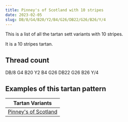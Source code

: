 ```yaml
---
title: Pinney's of Scotland with 10 stripes
date: 2023-02-05
slug: DB/8/G4/B20/Y2/B4/G26/DB22/G26/B26/Y/4
---
```

This is a list of all the tartan sett variants with 10 stripes.

It is a 10 stripes tartan.


## Thread count
DB/8 G4 B20 Y2 B4 G26 DB22 G26 B26 Y/4

## Examples of this tartan pattern

| Tartan Variants |
|---------------|
| [Pinney's of Scotland](/variants/db/8/g4/b20/y2/b4/g26/db22/g26/b26/y/4-b304080-db000030-g008000-yf0c000)||
